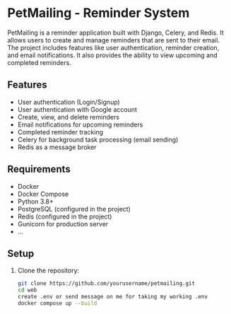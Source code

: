 # PetMailing - Reminder System

PetMailing is a reminder application built with Django, Celery, and Redis. 
It allows users to create and manage reminders that are sent to their email. 
The project includes features like user authentication, reminder creation, and email notifications. 
It also provides the ability to view upcoming and completed reminders.

## Features
- User authentication (Login/Signup)
- User authentication with Google account
- Create, view, and delete reminders
- Email notifications for upcoming reminders
- Completed reminder tracking
- Celery for background task processing (email sending)
- Redis as a message broker

## Requirements
- Docker
- Docker Compose
- Python 3.8+
- PostgreSQL (configured in the project)
- Redis (configured in the project)
- Gunicorn for production server
- ...

## Setup

1. Clone the repository:

   ```bash
   git clone https://github.com/yourusername/petmailing.git
   cd web
   create .env or send message on me for taking my working .env
   docker compose up --build
